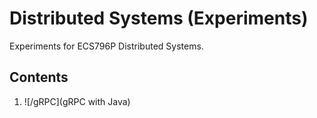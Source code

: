 # Distributed Systems (Experiments)

Experiments for ECS796P Distributed Systems.

## Contents

1. ![/gRPC](gRPC with Java)
